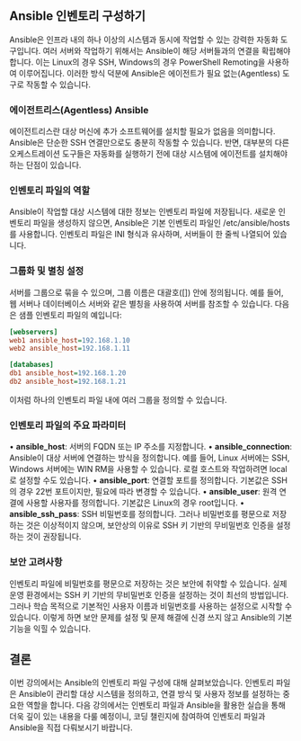 ## **Ansible 인벤토리 구성하기**

Ansible은 인프라 내의 하나 이상의 시스템과 동시에 작업할 수 있는 강력한 자동화 도구입니다. 여러 서버와 작업하기 위해서는 Ansible이 해당 서버들과의 연결을 확립해야 합니다. 이는 Linux의 경우 SSH, Windows의 경우 PowerShell Remoting을 사용하여 이루어집니다. 이러한 방식 덕분에 Ansible은 에이전트가 필요 없는(Agentless) 도구로 작동할 수 있습니다.


### **에이전트리스(Agentless) Ansible**

에이전트리스란 대상 머신에 추가 소프트웨어를 설치할 필요가 없음을 의미합니다. Ansible은 단순한 SSH 연결만으로도 충분히 작동할 수 있습니다. 반면, 대부분의 다른 오케스트레이션 도구들은 자동화를 실행하기 전에 대상 시스템에 에이전트를 설치해야 하는 단점이 있습니다.

### **인벤토리 파일의 역할**

Ansible이 작업할 대상 시스템에 대한 정보는 인벤토리 파일에 저장됩니다. 새로운 인벤토리 파일을 생성하지 않으면, Ansible은 기본 인벤토리 파일인 /etc/ansible/hosts를 사용합니다. 인벤토리 파일은 INI 형식과 유사하며, 서버들이 한 줄씩 나열되어 있습니다.

### **그룹화 및 별칭 설정**

서버를 그룹으로 묶을 수 있으며, 그룹 이름은 대괄호([]) 안에 정의됩니다. 예를 들어, 웹 서버나 데이터베이스 서버와 같은 별칭을 사용하여 서버를 참조할 수 있습니다. 다음은 샘플 인벤토리 파일의 예입니다:

  
```ini
[webservers]
web1 ansible_host=192.168.1.10
web2 ansible_host=192.168.1.11

[databases]
db1 ansible_host=192.168.1.20
db2 ansible_host=192.168.1.21
```

이처럼 하나의 인벤토리 파일 내에 여러 그룹을 정의할 수 있습니다.

### **인벤토리 파일의 주요 파라미터**

• **ansible_host**: 서버의 FQDN 또는 IP 주소를 지정합니다.
• **ansible_connection**: Ansible이 대상 서버에 연결하는 방식을 정의합니다. 예를 들어, Linux 서버에는 SSH, Windows 서버에는 WIN RM을 사용할 수 있습니다. 로컬 호스트와 작업하려면 local로 설정할 수도 있습니다.
• **ansible_port**: 연결할 포트를 정의합니다. 기본값은 SSH의 경우 22번 포트이지만, 필요에 따라 변경할 수 있습니다.
• **ansible_user**: 원격 연결에 사용할 사용자를 정의합니다. 기본값은 Linux의 경우 root입니다.
• **ansible_ssh_pass**: SSH 비밀번호를 정의합니다. 그러나 비밀번호를 평문으로 저장하는 것은 이상적이지 않으며, 보안상의 이유로 SSH 키 기반의 무비밀번호 인증을 설정하는 것이 권장됩니다.

### **보안 고려사항**

인벤토리 파일에 비밀번호를 평문으로 저장하는 것은 보안에 취약할 수 있습니다. 실제 운영 환경에서는 SSH 키 기반의 무비밀번호 인증을 설정하는 것이 최선의 방법입니다. 그러나 학습 목적으로 기본적인 사용자 이름과 비밀번호를 사용하는 설정으로 시작할 수 있습니다. 이렇게 하면 보안 문제를 설정 및 문제 해결에 신경 쓰지 않고 Ansible의 기본 기능을 익힐 수 있습니다.

## **결론**

이번 강의에서는 Ansible의 인벤토리 파일 구성에 대해 살펴보았습니다. 인벤토리 파일은 Ansible이 관리할 대상 시스템을 정의하고, 연결 방식 및 사용자 정보를 설정하는 중요한 역할을 합니다. 다음 강의에서는 인벤토리 파일과 Ansible을 활용한 실습을 통해 더욱 깊이 있는 내용을 다룰 예정이니, 코딩 챌린지에 참여하여 인벤토리 파일과 Ansible을 직접 다뤄보시기 바랍니다.

